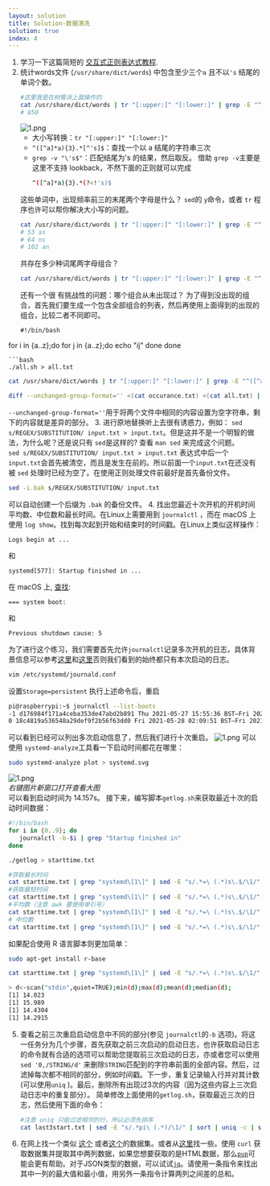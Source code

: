 ```yaml
---
layout: solution
title: Solution-数据清洗
solution: true
index: 4
---
```

1. 学习一下这篇简短的 [交互式正则表达式教程](https://regexone.com/).
2. 统计words文件 (`/usr/share/dict/words`) 中包含至少三个`a` 且不以`'s` 结尾的单词个数。
   ```bash
   #这里我是在树莓派上面操作的
   cat /usr/share/dict/words | tr "[:upper:]" "[:lower:]" | grep -E "^([^a]*a){3}.*$" | grep -v "'s$" | wc -l
   # 850
   ```
   ![1.png]({{site.url}}/2020/solutions/images/4/1.png)
   * 大小写转换：`tr "[:upper:]" "[:lower:]"`  
   * `^([^a]*a){3}.*[^'s]$`：查找一个以 a 结尾的字符串三次
   * `grep -v "\'s$"`：匹配结尾为's 的结果，然后取反。
      借助 `grep -v`主要是这里不支持 lookback，不然下面的正则就可以完成
      ```bash
      ^([^a]*a){3}.*(?<!'s)$
      ```
   这些单词中，出现频率前三的末尾两个字母是什么？ `sed`的 `y`命令，或者 `tr` 程序也许可以帮你解决大小写的问题。
   ```bash
   cat /usr/share/dict/words | tr "[:upper:]" "[:lower:]" | grep -E "^([^a]*a){3}.*$" | grep -v "'s$" | sed -E "s/.*([a-z]{2})$/\1/" | sort | uniq -c | sort | tail -n3
   # 53 as
   # 64 ns
   # 102 an
   ```
   共存在多少种词尾两字母组合？
   ```bash
   cat /usr/share/dict/words | tr "[:upper:]" "[:lower:]" | grep -E "^([^a]*a){3}.*$" | grep -v "'s$" | sed -E "s/.*([a-z]{2})$/\1/" | sort | uniq | wc -l
   ```
   还有一个很 有挑战性的问题：哪个组合从未出现过？
   为了得到没出现的组合，首先我们要生成一个包含全部组合的列表，然后再使用上面得到的出现的组合，比较二者不同即可。
   ```
   #!/bin/bash
  for i in {a..z};do
      for j in {a..z};do
         echo  "$i$j"
      done
   done
  ```
  ```bash
  ./all.sh > all.txt
  ```
   ```bash
   cat /usr/share/dict/words | tr "[:upper:]" "[:lower:]" | grep -E "^([^a]*a){3}.*$" | grep -v "'s$" | sed -E "s/.*([a-z]{2})$/\1/" | sort | uniq > occurance.txt
   ```
   ```bash
   diff --unchanged-group-format='' <(cat occurance.txt) <(cat all.txt) | wc -l
   ```
   `--unchanged-group-format=''`用于将两个文件中相同的内容设置为空字符串，剩下的内容就是差异的部分。
3. 进行原地替换听上去很有诱惑力，例如：
   `sed s/REGEX/SUBSTITUTION/ input.txt > input.txt`。但是这并不是一个明智的做法，为什么呢？还是说只有 `sed`是这样的? 查看 `man sed` 来完成这个问题。  
   `sed s/REGEX/SUBSTITUTION/ input.txt > input.txt` 表达式中后一个 `input.txt`会首先被清空，而且是发生在前的。所以前面一个`input.txt`在还没有被 `sed` 处理时已经为空了。在使用正则处理文件前最好是首先备份文件。
   ```bash
   sed -i.bak s/REGEX/SUBSTITUTION/ input.txt
   ```
   可以自动创建一个后缀为 `.bak` 的备份文件。
4. 找出您最近十次开机的开机时间平均数、中位数和最长时间。在Linux上需要用到 `journalctl` ，而在 macOS 上使用 `log show`。找到每次起到开始和结束时的时间戳。在Linux上类似这样操作：
   ```
   Logs begin at ...
   ```
   和
   ```
   systemd[577]: Startup finished in ...
   ```
   在 macOS 上, [查找](https://eclecticlight.co/2018/03/21/macos-unified-log-3-finding-your-way/):

   ```
   === system boot:
   ```
   和
   ```
   Previous shutdown cause: 5
   ```
   为了进行这个练习，我们需要首先允许`journalctl`记录多次开机的日志，具体背景信息可以参考[这里](https://www.digitalocean.com/community/tutorials/how-to-use-journalctl-to-view-and-manipulate-systemd-logs)和[这里](https://askubuntu.com/questions/765315/how-to-find-previous-boot-log-after-ubuntu-16-04-restarts)否则我们看到的始终都只有本次启动的日志。
   ```bash
   vim /etc/systemd/journald.conf
   ```
   设置`Storage=persistent`
   执行上述命令后，重启
   ```bash
   pi@raspberrypi:~$ journalctl --list-boots
   -1 d176984f171a4ceba353de47abd2b891 Thu 2021-05-27 15:55:36 BST—Fri 2021-05-28 02:09:50 BST
   0 18c4819a536548a29def9f2b56f63dd0 Fri 2021-05-28 02:09:51 BST—Fri 2021-05-28 02:25:50 BST
  ```
   可以看到已经可以列出多次启动信息了，然后我们进行十次重启。
   ![1.png]({{site.url}}/2020/solutions/images/4/2.png)
   可以使用 `systemd-analyze`工具看一下启动时间都花在哪里：
   ```bash
   sudo systemd-analyze plot > systemd.svg
   ```
   ![1.png]({{site.url}}/2020/solutions/images/4/3.svg)  
   *右键图片新窗口打开查看大图*  
   可以看到启动时间为 14.157s。
   接下来，编写脚本`getlog.sh`来获取最近十次的启动时间数据：
   ```bash
   #!/bin/bash
   for i in {0..9}; do
      journalctl -b-$i | grep "Startup finished in"
   done
   ```
   ```bash
   ./getlog > starttime.txt
   ```
   ```bash
   #获取最长时间
   cat starttime.txt | grep "systemd\[1\]" | sed -E "s/.*=\ (.*)s\.$/\1/"| sort | tail -n1
   #获取最短时间
   cat starttime.txt | grep "systemd\[1\]" | sed -E "s/.*=\ (.*)s\.$/\1/"| sort -r | tail -n1
   #平均数（注意 awk 要使用单引号）
   cat starttime.txt | grep "systemd\[1\]" | sed -E "s/.*=\ (.*)s\.$/\1/"| paste -sd+ | bc -l | awk '{print $1/10}'
   # 中位数
   cat starttime.txt | grep "systemd\[1\]" | sed -E "s/.*=\ (.*)s\.$/\1/"| sort |paste -sd\  | awk '{print ($5+$6)/2}'
   ```
   如果配合使用 R 语言脚本则更加简单：
   ```bash
   sudo apt-get install r-base
   ```
   ```bash
   cat starttime.txt | grep "systemd\[1\]" | sed -E "s/.*=\ (.*)s\.$/\1/"| sort | R -e 'd<-scan("stdin",quiet=TRUE);min(d);max(d);mean(d);median(d);'
   ```
   ```bash
   > d<-scan("stdin",quiet=TRUE);min(d);max(d);mean(d);median(d);
   [1] 14.023
   [1] 15.989
   [1] 14.4304
   [1] 14.2915
   ```

5. 查看之前三次重启启动信息中不同的部分(参见 `journalctl`的`-b` 选项)。将这一任务分为几个步骤，首先获取之前三次启动的启动日志，也许获取启动日志的命令就有合适的选项可以帮助您提取前三次启动的日志，亦或者您可以使用`sed '0,/STRING/d'` 来删除`STRING`匹配到的字符串前面的全部内容。然后，过滤掉每次都不相同的部分，例如时间戳。下一步，重复记录输入行并对其计数(可以使用`uniq` )。最后，删除所有出现过3次的内容（因为这些内容上三次启动日志中的重复部分）。
   简单修改上面使用的`getlog.sh`，获取最近三次的日志，然后使用下面的命令：
   ```bash
   #注意 uniq 只能过滤相邻的行，所以必须先排序
   cat last3start.txt | sed -E "s/.*pi\ (.*)/\1/" | sort | uniq -c | sort | awk '$1!=3  { print }'
   ```
6. 在网上找一个类似 [这个](https://stats.wikimedia.org/EN/TablesWikipediaZZ.htm) 或者[这个](https://ucr.fbi.gov/crime-in-the-u.s/2016/crime-in-the-u.s.-2016/topic-pages/tables/table-1)的数据集。或者从[这里](https://www.springboard.com/blog/free-public-data-sets-data-science-project/)找一些。使用 `curl` 获取数据集并提取其中两列数据，如果您想要获取的是HTML数据，那么[`pup`](https://github.com/EricChiang/pup)可能会更有帮助。对于JSON类型的数据，可以试试[`jq`](https://stedolan.github.io/jq/)。请使用一条指令来找出其中一列的最大值和最小值，用另外一条指令计算两列之间差的总和。
